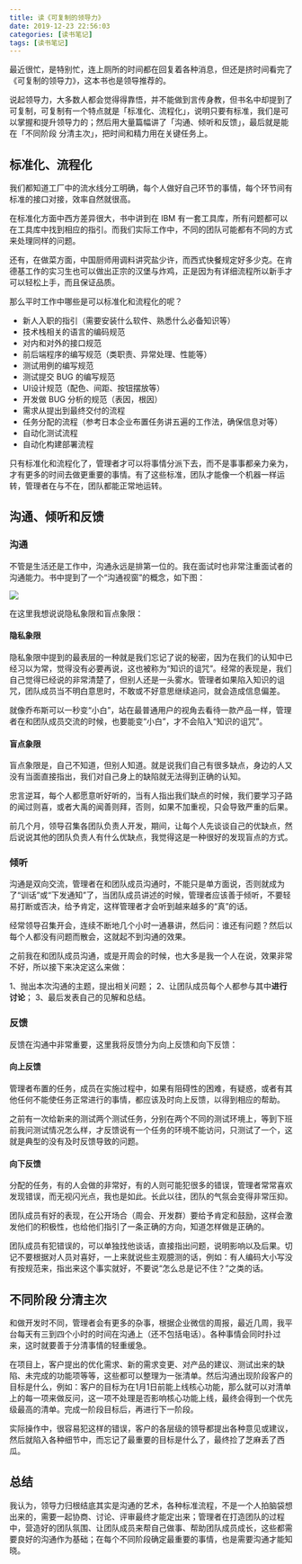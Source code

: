 ```yaml
---
title: 读《可复制的领导力》
date: 2019-12-23 22:56:03
categories: [读书笔记]
tags: [读书笔记]
---
```


最近很忙，是特别忙，连上厕所的时间都在回复着各种消息，但还是挤时间看完了《可复制的领导力》，这本书也是领导推荐的。

<!--more-->

说起领导力，大多数人都会觉得得靠悟，并不能做到言传身教，但书名中却提到了可复制，可复制有一个特点就是「标准化、流程化」，说明只要有标准，我们是可以掌握和提升领导力的；然后用大量篇幅讲了「沟通、倾听和反馈」，最后就是能在「不同阶段 分清主次」，把时间和精力用在关键任务上。

## 标准化、流程化

我们都知道工厂中的流水线分工明确，每个人做好自己环节的事情，每个环节间有标准的接口对接，效率自然就很高。

在标准化方面中西方差异很大，书中讲到在 IBM 有一套工具库，所有问题都可以在工具库中找到相应的指引。而我们实际工作中，不同的团队可能都有不同的方式来处理同样的问题。

还有，在做菜方面，中国厨师用调料讲究盐少许，而西式快餐规定好多少克。在肯德基工作的实习生也可以做出正宗的汉堡与炸鸡，正是因为有详细流程所以新手才可以轻松上手，而且保证品质。

那么平时工作中哪些是可以标准化和流程化的呢？

* 新人入职的指引（需要安装什么软件、熟悉什么必备知识等）
* 技术栈相关的语言的编码规范
* 对内和对外的接口规范
* 前后端程序的编写规范（类职责、异常处理、性能等）
* 测试用例的编写规范
* 测试提交 BUG 的编写规范
* UI设计规范（配色、间距、按钮摆放等）
* 开发做 BUG 分析的规范（表因，根因）
* 需求从提出到最终交付的流程
* 任务分配的流程（参考日本企业布置任务讲五遍的工作法，确保信息对等）
* 自动化测试流程
* 自动化构建部署流程

只有标准化和流程化了，管理者才可以将事情分派下去，而不是事事都亲力亲为，才有更多的时间去做更重要的事情。有了这些标准，团队才能像一个机器一样运转，管理者在与不在，团队都能正常地运转。

## 沟通、倾听和反馈

### 沟通

不管是生活还是工作中，沟通永远是排第一位的。我在面试时也非常注重面试者的沟通能力。书中提到了一个“沟通视窗”的概念，如下图：

![](http://fwhyy.com/img/post/2019/15770260189214.jpg)

在这里我想说说隐私象限和盲点象限：

#### 隐私象限

隐私象限中提到的最表层的一种就是我们忘记了说的秘密，因为在我们的认知中已经习以为常，觉得没有必要再说，这也被称为“知识的诅咒”。经常的表现是，我们自己觉得已经说的非常清楚了，但别人还是一头雾水。管理者如果陷入知识的诅咒，团队成员当不明白意思时，不敢或不好意思继续追问，就会造成信息偏差。

就像乔布斯可以一秒变“小白”，站在最普通用户的视角去看待一款产品一样，管理者在和团队成员交流的时候，也要能变“小白”，才不会陷入“知识的诅咒”。

#### 盲点象限

盲点象限是，自己不知道，但别人知道。就是说我们自己有很多缺点，身边的人又没有当面直接指出，我们对自己身上的缺陷就无法得到正确的认知。

忠言逆耳，每个人都愿意听好听的，当有人指出我们缺点的时候，我们要学习子路的闻过则喜，或者大禹的闻善则拜，否则，如果不加重视，只会导致严重的后果。

前几个月，领导召集各团队负责人开发，期间，让每个人先谈谈自己的优缺点，然后说说其他的团队负责人有什么优缺点，我觉得这是一种很好的发现盲点的方式。

### 倾听

沟通是双向交流，管理者在和团队成员沟通时，不能只是单方面说，否则就成为了“训话”或“下发通知”了，当团队成员讲述的时候，管理者应该善于倾听，不要轻易打断或否决，给予肯定，这样管理者才会听到越来越多的“真”的话。

经常领导召集开会，连续不断地几个小时一通暴讲，然后问：谁还有问题？然后以每个人都没有问题而散会，这就起不到沟通的效果。

之前我在和团队成员沟通，或是开周会的时候，也大多是我一个人在说，效果非常不好，所以接下来决定这么来做：

1、抛出本次沟通的主题，提出相关问题；
2、让团队成员每个人都参与其中**进行讨论**；
3、最后发表自己的见解和总结。

### 反馈

反馈在沟通中非常重要，这里我将反馈分为向上反馈和向下反馈：

#### 向上反馈

管理者布置的任务，成员在实施过程中，如果有阻碍性的困难，有疑惑，或者有其他任何不能使任务正常进行的事情，都应该及时向上反馈，以得到相应的帮助。

之前有一次给新来的测试两个测试任务，分别在两个不同的测试环境上，等到下班前我问测试情况怎么样，才反馈说有一个任务的环境不能访问，只测试了一个，这就是典型的没有及时反馈导致的问题。

#### 向下反馈

分配的任务，有的人会做的非常好，有的人则可能犯很多的错误，管理者常常喜欢发现错误，而无视闪光点，我也是如此。长此以往，团队的气氛会变得非常压抑。

团队成员有好的表现，在公开场合（周会、开发群）要给予肯定和鼓励，这样会激发他们的积极性，也给他们指引了一条正确的方向，知道怎样做是正确的。

团队成员有犯错误的，可以单独找他谈话，直接指出问题，说明影响以及后果。切记不要根据对人员对喜好，一上来就说些主观臆测的话，例如：有人编码大小写没有按规范来，指出来这个事实就好，不要说“怎么总是记不住？”之类的话。

## 不同阶段 分清主次

和做开发时不同，管理者会有更多的杂事，根据企业微信的周报，最近几周，我平台每天有三到四个小时的时间在沟通上（还不包括电话）。各种事情会同时扑过来，这时就要善于分清事情的轻重缓急。

在项目上，客户提出的优化需求、新的需求变更、对产品的建议、测试出来的缺陷、未完成的功能项等等，这些都可以整理为一张清单。然后沟通出现阶段客户的目标是什么，例如：客户的目标为在1月1日前能上线核心功能，那么就可以对清单上的每一项来做反问，这一项不处理是否影响核心功能上线，最终会得到一个优先级最高的清单。完成一阶段目标后，再进行下一阶段。

实际操作中，很容易犯这样的错误，客户的各层级的领导都提出各种意见或建议，然后就陷入各种细节中，而忘记了最重要的目标是什么了，最终捡了芝麻丢了西瓜。

## 总结

我认为，领导力归根结底其实是沟通的艺术，各种标准流程，不是一个人拍脑袋想出来的，需要一起协商、讨论、评审最终才能定出来；管理者在打造团队的过程中，营造好的团队氛围、让团队成员来帮自己做事、帮助团队成员成长，这些都需要良好的沟通作为基础；在每个不同阶段确定最重要的事情，也是需要沟通才能知晓。


